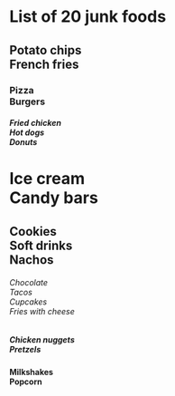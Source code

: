 <html>
<title>Tanushri CS24181</title>
<h1>List of 20 junk foods</h1>
<h2>Potato chips<br>
French fries<br></h2>
<h3>Pizza<br>
Burgers<br></h3>
<h5>Fried chicken<br>
Hot dogs<br>
Donuts<br></h5>
<h1>Ice cream<br>
Candy bars</h1>
<h2>Cookies<br>
Soft drinks<br>
Nachos<br></h2>
<h6>Chocolate<br>
Tacos<br>
Cupcakes<br>
Fries with cheese<br></h6>
<h5>Chicken nuggets<br>
Pretzels<br></h5>
<h4>Milkshakes<br>
Popcorn </h4>
</html>

